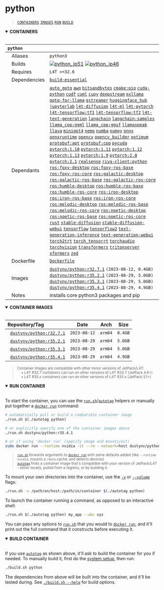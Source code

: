 # python

> [`CONTAINERS`](#user-content-containers) [`IMAGES`](#user-content-images) [`RUN`](#user-content-run) [`BUILD`](#user-content-build)

<details open>
<summary><b><a id="containers">CONTAINERS</a></b></summary>
<br>

| **`python`** | |
| :-- | :-- |
| &nbsp;&nbsp;&nbsp;Aliases | `python3` |
| &nbsp;&nbsp;&nbsp;Builds | [![`python_jp51`](https://img.shields.io/github/actions/workflow/status/dusty-nv/jetson-containers/python_jp51.yml?label=python:jp51)](https://github.com/dusty-nv/jetson-containers/actions/workflows/python_jp51.yml) [![`python_jp46`](https://img.shields.io/github/actions/workflow/status/dusty-nv/jetson-containers/python_jp46.yml?label=python:jp46)](https://github.com/dusty-nv/jetson-containers/actions/workflows/python_jp46.yml) |
| &nbsp;&nbsp;&nbsp;Requires | `L4T >=32.6` |
| &nbsp;&nbsp;&nbsp;Dependencies | [`build-essential`](/packages/build-essential) |
| &nbsp;&nbsp;&nbsp;Dependants | [`auto_gptq`](/packages/llm/auto_gptq) [`awq`](/packages/llm/awq) [`bitsandbytes`](/packages/llm/bitsandbytes) [`cmake:pip`](/packages/cmake/cmake_pip) [`cuda-python`](/packages/cuda-python) [`cudf`](/packages/rapids/cudf) [`cuml`](/packages/rapids/cuml) [`cupy`](/packages/cupy) [`deepstream`](/packages/deepstream) [`exllama`](/packages/llm/exllama) [`gptq-for-llama`](/packages/llm/gptq-for-llama) [`gstreamer`](/packages/gstreamer) [`huggingface_hub`](/packages/llm/huggingface_hub) [`jupyterlab`](/packages/jupyterlab) [`l4t-diffusion`](/packages/l4t/l4t-diffusion) [`l4t-ml`](/packages/l4t/l4t-ml) [`l4t-pytorch`](/packages/l4t/l4t-pytorch) [`l4t-tensorflow:tf1`](/packages/l4t/l4t-tensorflow) [`l4t-tensorflow:tf2`](/packages/l4t/l4t-tensorflow) [`l4t-text-generation`](/packages/l4t/l4t-text-generation) [`langchain`](/packages/llm/langchain) [`langchain:samples`](/packages/llm/langchain) [`llama_cpp:ggml`](/packages/llm/llama_cpp) [`llama_cpp:gguf`](/packages/llm/llama_cpp) [`llamaspeak`](/packages/llm/llamaspeak) [`llava`](/packages/llm/llava) [`minigpt4`](/packages/llm/minigpt4) [`nemo`](/packages/nemo) [`numba`](/packages/numba) [`numpy`](/packages/numpy) [`onnx`](/packages/onnx) [`onnxruntime`](/packages/onnxruntime) [`opencv`](/packages/opencv) [`opencv_builder`](/packages/opencv/opencv_builder) [`optimum`](/packages/llm/optimum) [`protobuf:apt`](/packages/protobuf/protobuf_apt) [`protobuf:cpp`](/packages/protobuf/protobuf_cpp) [`pycuda`](/packages/pycuda) [`pytorch:1.10`](/packages/pytorch) [`pytorch:1.11`](/packages/pytorch) [`pytorch:1.12`](/packages/pytorch) [`pytorch:1.13`](/packages/pytorch) [`pytorch:1.9`](/packages/pytorch) [`pytorch:2.0`](/packages/pytorch) [`pytorch:2.1`](/packages/pytorch) [`realsense`](/packages/realsense) [`riva-client:python`](/packages/riva-client) [`ros:foxy-desktop`](/packages/ros) [`ros:foxy-ros-base`](/packages/ros) [`ros:foxy-ros-core`](/packages/ros) [`ros:galactic-desktop`](/packages/ros) [`ros:galactic-ros-base`](/packages/ros) [`ros:galactic-ros-core`](/packages/ros) [`ros:humble-desktop`](/packages/ros) [`ros:humble-ros-base`](/packages/ros) [`ros:humble-ros-core`](/packages/ros) [`ros:iron-desktop`](/packages/ros) [`ros:iron-ros-base`](/packages/ros) [`ros:iron-ros-core`](/packages/ros) [`ros:melodic-desktop`](/packages/ros) [`ros:melodic-ros-base`](/packages/ros) [`ros:melodic-ros-core`](/packages/ros) [`ros:noetic-desktop`](/packages/ros) [`ros:noetic-ros-base`](/packages/ros) [`ros:noetic-ros-core`](/packages/ros) [`rust`](/packages/rust) [`stable-diffusion`](/packages/diffusion/stable-diffusion) [`stable-diffusion-webui`](/packages/diffusion/stable-diffusion-webui) [`tensorflow`](/packages/tensorflow) [`tensorflow2`](/packages/tensorflow) [`text-generation-inference`](/packages/llm/text-generation-inference) [`text-generation-webui`](/packages/llm/text-generation-webui) [`torch2trt`](/packages/pytorch/torch2trt) [`torch_tensorrt`](/packages/pytorch/torch_tensorrt) [`torchaudio`](/packages/pytorch/torchaudio) [`torchvision`](/packages/pytorch/torchvision) [`transformers`](/packages/llm/transformers) [`tritonserver`](/packages/tritonserver) [`xformers`](/packages/llm/xformers) [`zed`](/packages/zed) |
| &nbsp;&nbsp;&nbsp;Dockerfile | [`Dockerfile`](Dockerfile) |
| &nbsp;&nbsp;&nbsp;Images | [`dustynv/python:r32.7.1`](https://hub.docker.com/r/dustynv/python/tags) `(2023-08-12, 0.4GB)`<br>[`dustynv/python:r35.2.1`](https://hub.docker.com/r/dustynv/python/tags) `(2023-08-29, 5.0GB)`<br>[`dustynv/python:r35.3.1`](https://hub.docker.com/r/dustynv/python/tags) `(2023-08-29, 5.0GB)`<br>[`dustynv/python:r35.4.1`](https://hub.docker.com/r/dustynv/python/tags) `(2023-08-29, 4.9GB)` |
| &nbsp;&nbsp;&nbsp;Notes | installs core python3 packages and pip |

</details>

<details open>
<summary><b><a id="images">CONTAINER IMAGES</a></b></summary>
<br>

| Repository/Tag | Date | Arch | Size |
| :-- | :--: | :--: | :--: |
| &nbsp;&nbsp;[`dustynv/python:r32.7.1`](https://hub.docker.com/r/dustynv/python/tags) | `2023-08-12` | `arm64` | `0.4GB` |
| &nbsp;&nbsp;[`dustynv/python:r35.2.1`](https://hub.docker.com/r/dustynv/python/tags) | `2023-08-29` | `arm64` | `5.0GB` |
| &nbsp;&nbsp;[`dustynv/python:r35.3.1`](https://hub.docker.com/r/dustynv/python/tags) | `2023-08-29` | `arm64` | `5.0GB` |
| &nbsp;&nbsp;[`dustynv/python:r35.4.1`](https://hub.docker.com/r/dustynv/python/tags) | `2023-08-29` | `arm64` | `4.9GB` |

> <sub>Container images are compatible with other minor versions of JetPack/L4T:</sub><br>
> <sub>&nbsp;&nbsp;&nbsp;&nbsp;• L4T R32.7 containers can run on other versions of L4T R32.7 (JetPack 4.6+)</sub><br>
> <sub>&nbsp;&nbsp;&nbsp;&nbsp;• L4T R35.x containers can run on other versions of L4T R35.x (JetPack 5.1+)</sub><br>
</details>

<details open>
<summary><b><a id="run">RUN CONTAINER</a></b></summary>
<br>

To start the container, you can use the [`run.sh`](/docs/run.md)/[`autotag`](/docs/run.md#autotag) helpers or manually put together a [`docker run`](https://docs.docker.com/engine/reference/commandline/run/) command:
```bash
# automatically pull or build a compatible container image
./run.sh $(./autotag python)

# or explicitly specify one of the container images above
./run.sh dustynv/python:r35.4.1

# or if using 'docker run' (specify image and mounts/ect)
sudo docker run --runtime nvidia -it --rm --network=host dustynv/python:r35.4.1
```
> <sup>[`run.sh`](/docs/run.md) forwards arguments to [`docker run`](https://docs.docker.com/engine/reference/commandline/run/) with some defaults added (like `--runtime nvidia`, mounts a `/data` cache, and detects devices)</sup><br>
> <sup>[`autotag`](/docs/run.md#autotag) finds a container image that's compatible with your version of JetPack/L4T - either locally, pulled from a registry, or by building it.</sup>

To mount your own directories into the container, use the [`-v`](https://docs.docker.com/engine/reference/commandline/run/#volume) or [`--volume`](https://docs.docker.com/engine/reference/commandline/run/#volume) flags:
```bash
./run.sh -v /path/on/host:/path/in/container $(./autotag python)
```
To launch the container running a command, as opposed to an interactive shell:
```bash
./run.sh $(./autotag python) my_app --abc xyz
```
You can pass any options to [`run.sh`](/docs/run.md) that you would to [`docker run`](https://docs.docker.com/engine/reference/commandline/run/), and it'll print out the full command that it constructs before executing it.
</details>
<details open>
<summary><b><a id="build">BUILD CONTAINER</b></summary>
<br>

If you use [`autotag`](/docs/run.md#autotag) as shown above, it'll ask to build the container for you if needed.  To manually build it, first do the [system setup](/docs/setup.md), then run:
```bash
./build.sh python
```
The dependencies from above will be built into the container, and it'll be tested during.  See [`./build.sh --help`](/jetson_containers/build.py) for build options.
</details>
